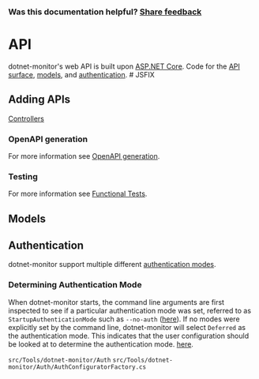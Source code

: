 
### Was this documentation helpful? [Share feedback](https://www.research.net/r/DGDQWXH?src=documentation%2FlearningPath%2Fapi)

# API

dotnet-monitor's web API is built upon [ASP.NET Core](https://dotnet.microsoft.com/learn/aspnet/what-is-aspnet-core). Code for the [API surface](../../src/Microsoft.Diagnostics.Monitoring.WebApi/Controllers), [models](../../src/Microsoft.Diagnostics.Monitoring.WebApi/Models), and [authentication](../../src/Tools/dotnet-monitor/Auth). # JSFIX


## Adding APIs

[Controllers](../../src/Microsoft.Diagnostics.Monitoring.WebApi/Controllers)


### OpenAPI generation

For more information see [OpenAPI generation](./testing.md#openapi-generation).

### Testing

For more information see [Functional Tests](./testing.md#functional-tests).

## Models


## Authentication

dotnet-monitor support multiple different [authentication modes](../authentication.md).


### Determining Authentication Mode

When dotnet-monitor starts, the command line arguments are first inspected to see if a particular authentication mode was set, referred to as `StartupAuthenticationMode` such as `--no-auth` ([here](../../src/Tools/dotnet-monitor/Commands/CollectCommandHandler.cs#L27)). If no modes were explicitly set by the command line, dotnet-monitor will select `Deferred` as the authentication mode. This indicates that the user configuration should be looked at to determine the authentication mode. [here](../../src/Tools/dotnet-monitor/Auth/AuthConfiguratorFactory.cs).




`src/Tools/dotnet-monitor/Auth`
`src/Tools/dotnet-monitor/Auth/AuthConfiguratorFactory.cs`


